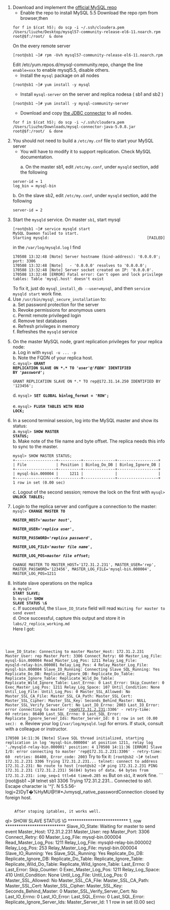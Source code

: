 1. Download and implement the [official MySQL repo](http://dev.mysql.com/downloads/repo/yum/)
    * Enable the repo to install MySQL 5.5
    Download the repo rpm from browser,then
    ```
    for f in $(cat h5); do scp -i ~/.ssh/cloudera.pem /Users/liuzhe/Desktop/mysql57-community-release-el6-11.noarch.rpm   root@$f:/root/  & done
    ```
    On the every remote server 
    ```
    [root@sb1 ~]# rpm -Uvh mysql57-community-release-el6-11.noarch.rpm
    ```
    Edit /etc/yum.repos.d/mysql-community.repo, change the line ```enable=xxx``` to enable mysql5.5, disable others.
    * Install the <code>mysql</code> package on all nodes
    ```
    [root@sb1 ~]# yum install -y mysql
    ```
    * Install <code>mysql-server</code> on the server and replica nodesa ( sb1  and sb2 )
    ```
    [root@sb1 ~]# yum install -y mysql-community-server
    ```
    * Download and copy [the JDBC connector](https://dev.mysql.com/doc/connector-j/5.1/en/connector-j-binary-installation.html) to all nodes.
    ```
    for f in $(cat h5); do scp -i ~/.ssh/cloudera.pem /Users/liuzhe/Downloads/mysql-connector-java-5.0.8.jar    root@$f:/root/  & done
    ```
2. You should not need to build a <code>/etc/my.cnf</code> file to start your MySQL server
    * You will have to modify it to support replication. Check MySQL documentation.<p>
    a. On the master sb1, edit ```/etc/my.conf```, under ```mysqld``` section, add the following
    ```
    server-id = 1
    log_bin = mysql-bin
    ```
    b. On the slave sb2, edit ```/etc/my.conf```, under ```mysqld``` section, add the following
    ```
    server-id = 2
    ```
3. Start the <code>mysqld</code> service.
   On master ```sb1```, start mysql
   ```
   [root@sb1 ~]# service mysqld start
   MySQL Daemon failed to start.
   Starting mysqld:                                           [FAILED]
   ```
   in the ```/var/log/mysqld.log```
   I find 
   ```
   170508 13:32:48 [Note] Server hostname (bind-address): '0.0.0.0'; port: 3306
   170508 13:32:48 [Note]   - '0.0.0.0' resolves to '0.0.0.0';
   170508 13:32:48 [Note] Server socket created on IP: '0.0.0.0'.
   170508 13:32:48 [ERROR] Fatal error: Can't open and lock privilege tables: Table 'mysql.host' doesn't exist
   ```
   To fix it, just do ```mysql_install_db --user=mysql```, and then
   ```service mysqld start``` work fine.
4. Use <code>/usr/bin/mysql_secure_installation</code> to:<br>
    a. Set password protection for the server<br>
    b. Revoke permissions for anonymous users<br>
    c. Permit remote privileged login<br>
    d. Remove test databases<br>
    e. Refresh privileges in memory<br>
    f. Refreshes the <code>mysqld</code> service<p>
5. On the master MySQL node, grant replication privileges for your replica node:<br>
    a. Log in with <code>mysql -u ... -p</code> <br>
    b. Note the FQDN of your replica host.<br>
    c. <code>mysql> **GRANT REPLICATION SLAVE ON \*.\* TO '*user*'@'*FQDN*' IDENTIFIED BY '*password*';**</code><br>
    ```
    GRANT REPLICATION SLAVE ON *.* TO rep@172.31.14.250 IDENTIFIED BY '123456';
    ```
    d. <code>mysql> **SET GLOBAL binlog_format = 'ROW';** </code><br>
    e. <code>mysql> **FLUSH TABLES WITH READ LOCK;</code>**<p>
6. In a second terminal session, log into the MySQL master and show its  status:<br>
    a. <code>mysql> **SHOW MASTER STATUS;**</code><br>
    b. Make note of the file name and byte offset. The replica needs this info to sync to the master.<br>
    ```
    mysql> SHOW MASTER STATUS;
    +------------------+----------+--------------+------------------+
    | File             | Position | Binlog_Do_DB | Binlog_Ignore_DB |
    +------------------+----------+--------------+------------------+
    | mysql-bin.000004 |     1211 |              |                  |
    +------------------+----------+--------------+------------------+
    1 row in set (0.00 sec)
    ```
    c. Logout of the second session; remove the lock on the first with <code>mysql> **UNLOCK TABLES;**</code><p>
7. Login to the replica server and configure a connection to the master:<br>
    <code>mysql> **CHANGE MASTER TO**<br> **MASTER_HOST='*master host*',**<br> **MASTER_USER='*replica user*',**<br> **MASTER_PASSWORD='*replica password*',**<br> **MASTER_LOG_FILE='*master file name*',**<br> **MASTER_LOG_POS=*master file offset*;**</code><p>
    ```
    CHANGE MASTER TO MASTER_HOST='172.31.2.231', MASTER_USER='rep', MASTER_PASSWORD='123456', MASTER_LOG_FILE='mysql-bin.000004', MASTER_LOG_POS=1211
    ```
8. Initiate slave operations on the replica<br>
    a. <code>mysql> **START SLAVE;**</code><br>
    b. <code>mysql> **SHOW SLAVE STATUS \G**</code><br>
    c. If successful, the <code>Slave_IO_State</code> field will read <code>Waiting for master to send event</code><br>
    d. Once successful, capture this output and store it in <code>labs/2_replica_working.md</code><br>
    Here I got:
    <code>

lave_IO_State: Connecting to master
                  Master_Host: 172.31.2.231
                  Master_User: rep
                  Master_Port: 3306
                Connect_Retry: 60
              Master_Log_File: mysql-bin.000004
          Read_Master_Log_Pos: 1211
               Relay_Log_File: mysqld-relay-bin.000001
                Relay_Log_Pos: 4
        Relay_Master_Log_File: mysql-bin.000004
             Slave_IO_Running: Connecting
            Slave_SQL_Running: Yes
              Replicate_Do_DB:
          Replicate_Ignore_DB:
           Replicate_Do_Table:
       Replicate_Ignore_Table:
      Replicate_Wild_Do_Table:
  Replicate_Wild_Ignore_Table:
                   Last_Errno: 0
                   Last_Error:
                 Skip_Counter: 0
          Exec_Master_Log_Pos: 1211
              Relay_Log_Space: 107
              Until_Condition: None
               Until_Log_File:
                Until_Log_Pos: 0
           Master_SSL_Allowed: No
           Master_SSL_CA_File:
           Master_SSL_CA_Path:
              Master_SSL_Cert:
            Master_SSL_Cipher:
               Master_SSL_Key:
        Seconds_Behind_Master: NULL
Master_SSL_Verify_Server_Cert: No
                Last_IO_Errno: 2003
                Last_IO_Error: error connecting to master 'rep@172.31.2.231:3306' - retry-time: 60  retries: 86400
               Last_SQL_Errno: 0
               Last_SQL_Error:
  Replicate_Ignore_Server_Ids:
             Master_Server_Id: 0
1 row in set (0.00 sec):
    </code>
    e. Review your log (<code>/var/log/mysqld.log</code>) for errors. If stuck, consult with a colleague or instructor.<p>
    ```
    170508 14:11:36 [Note] Slave SQL thread initialized, starting replication in log 'mysql-bin.000004' at position 1211, relay log './mysqld-relay-bin.000001' position: 4
    170508 14:11:36 [ERROR] Slave I/O: error connecting to master 'rep@172.31.2.231:3306' - retry-time: 60  retries: 86400, Error_code: 2003
    ```
    Try to fix it:
    ```
    [root@sb2 ~]# telnet 172.31.2.231 3306
    Trying 172.31.2.231...
    telnet: connect to address 172.31.2.231: No route to host
    [root@sb2 ~]# ping 172.31.2.231
    PING 172.31.2.231 (172.31.2.231) 56(84) bytes of data.
    64 bytes from 172.31.2.231: icmp_seq=1 ttl=64 time=0.285 ms
    ```
    But on ```sb1```, it work fine.
    ```
    [root@sb1 ~]# telnet sb1 3306
    Trying 172.31.2.231...
    Connected to sb1.
    Escape character is '^]'.
    N
    5.5.56-logj=2}DyT�%HyMU@!!#*Jvmysql_native_passwordConnection closed by foreign host.
```

    After stoping iptables, it works well. 

```
ql> SHOW SLAVE STATUS \G
*************************** 1. row ***************************
               Slave_IO_State: Waiting for master to send event
                  Master_Host: 172.31.2.231
                  Master_User: rep
                  Master_Port: 3306
                Connect_Retry: 60
              Master_Log_File: mysql-bin.000004
          Read_Master_Log_Pos: 1211
               Relay_Log_File: mysqld-relay-bin.000002
                Relay_Log_Pos: 253
        Relay_Master_Log_File: mysql-bin.000004
             Slave_IO_Running: Yes
            Slave_SQL_Running: Yes
              Replicate_Do_DB:
          Replicate_Ignore_DB:
           Replicate_Do_Table:
       Replicate_Ignore_Table:
      Replicate_Wild_Do_Table:
  Replicate_Wild_Ignore_Table:
                   Last_Errno: 0
                   Last_Error:
                 Skip_Counter: 0
          Exec_Master_Log_Pos: 1211
              Relay_Log_Space: 410
              Until_Condition: None
               Until_Log_File:
                Until_Log_Pos: 0
           Master_SSL_Allowed: No
           Master_SSL_CA_File:
           Master_SSL_CA_Path:
              Master_SSL_Cert:
            Master_SSL_Cipher:
               Master_SSL_Key:
        Seconds_Behind_Master: 0
Master_SSL_Verify_Server_Cert: No
                Last_IO_Errno: 0
                Last_IO_Error:
               Last_SQL_Errno: 0
               Last_SQL_Error:
  Replicate_Ignore_Server_Ids:
             Master_Server_Id: 1
1 row in set (0.00 sec)
```


